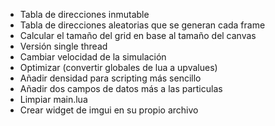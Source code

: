 - Tabla de direcciones inmutable
- Tabla de direcciones aleatorias que se generan cada frame
- Calcular el tamaño del grid en base al tamaño del canvas
- Versión single thread
- Cambiar velocidad de la simulación
- Optimizar (convertir globales de lua a upvalues)
- Añadir densidad para scripting más sencillo
- Añadir dos campos de datos más a las particulas
- Limpiar main.lua
- Crear widget de imgui en su propio archivo